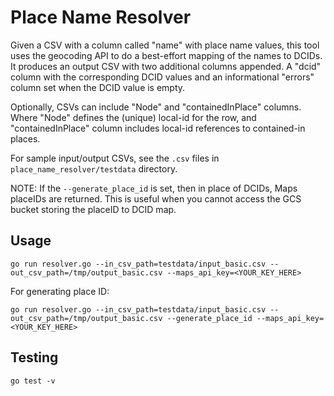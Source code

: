 # Place Name Resolver

Given a CSV with a column called "name" with place name values, this tool uses
the geocoding API to do a best-effort mapping of the names to DCIDs. It produces
an output CSV with two additional columns appended. A "dcid" column with the
corresponding DCID values and an informational "errors" column set when the DCID
value is empty.

Optionally, CSVs can include "Node" and "containedInPlace" columns. Where "Node"
defines the (unique) local-id for the row, and "containedInPlace" column
includes local-id references to contained-in places.

For sample input/output CSVs, see the `.csv` files in `place_name_resolver/testdata` directory.

NOTE: If the `--generate_place_id` is set, then in place of DCIDs, Maps placeIDs
are returned. This is useful when you cannot access the GCS bucket storing the
placeID to DCID map.

## Usage

```
go run resolver.go --in_csv_path=testdata/input_basic.csv --out_csv_path=/tmp/output_basic.csv --maps_api_key=<YOUR_KEY_HERE>
```

For generating place ID:

```
go run resolver.go --in_csv_path=testdata/input_basic.csv --out_csv_path=/tmp/output_basic.csv --generate_place_id --maps_api_key=<YOUR_KEY_HERE>
```

## Testing

```
go test -v
```

